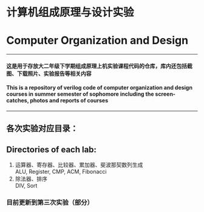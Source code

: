 # 计算机组成原理与设计实验
# Computer Organization and Design
***
#### 这是用于存放大二年级下学期组成原理上机实验课程代码的仓库，库内还包括截图、下载照片、实验报告等相关内容  
#### This is a repository of verilog code of computer organization and design courses in summer semester of sophomore including the screen-catches, photos and reports of courses  

***
## 各次实验对应目录：  
## Directories of each lab:   
1. 运算器、寄存器、比较器、累加器、斐波那契数列生成  
    ALU, Register, CMP, ACM, Fibonacci
2. 除法器、排序  
    DIV, Sort

### 目前更新到第三次实验（部分）